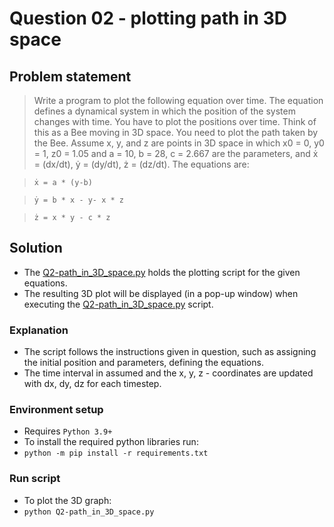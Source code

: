 # Question 02 - plotting path in 3D space

## Problem statement
> Write a program to plot the following equation over time. The equation defines a dynamical system in which the position of the system changes with time. You have to plot the positions over time. Think of this as a Bee moving in 3D space. You need to plot the path taken by the Bee.
> Assume x, y, and z are points in 3D space in which x0 = 0, y0 = 1, z0 = 1.05 and a = 10, b = 28, c = 2.667 are the parameters, and ẋ = (dx/dt), ẏ = (dy/dt), ż = (dz/dt).
> The equations are:

> `ẋ = a * (y-b)`

> `ẏ = b * x - y- x * z`

> `ż = x * y - c * z`

## Solution
* The [Q2-path_in_3D_space.py](https://github.com/kdineshchitra/submission_dhvani_hackathon_computer_vision/blob/master/02_question/Q2-path_in_3D_space.py) holds the plotting script for the given equations.
* The resulting 3D plot will be displayed (in a pop-up window) when executing the [Q2-path_in_3D_space.py](https://github.com/kdineshchitra/submission_dhvani_hackathon_computer_vision/blob/master/02_question/Q2-path_in_3D_space.py) script.

### Explanation
* The script follows the instructions given in question, such as assigning the initial position and parameters, defining the equations.
* The time interval in assumed and the x, y, z - coordinates are updated with dx, dy, dz for each timestep.

### Environment setup
* Requires `Python 3.9+`
* To install the required python libraries run:
* `python -m pip install -r requirements.txt`

### Run script
* To plot the 3D graph:
* `python Q2-path_in_3D_space.py`
